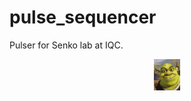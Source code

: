 # pulse_sequencer
Pulser for Senko lab at IQC.
<p align="center">
<img height="50" src=shrek.jpg>
</p>
